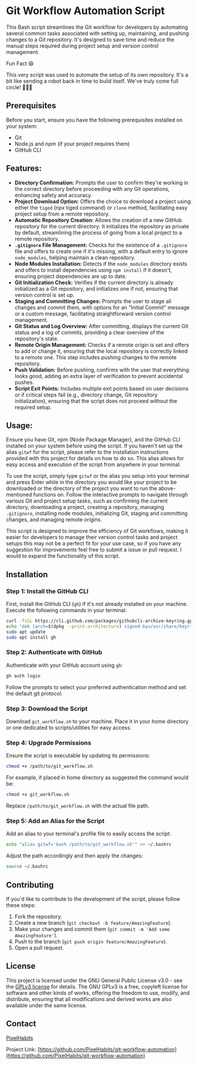 # Git Workflow Automation Script

This Bash script streamlines the Git workflow for developers by automating several common tasks associated with setting up, maintaining, and pushing changes to a Git repository. It's designed to save time and reduce the manual steps required during project setup and version control management.

Fun Fact 😄

This very script was used to automate the setup of its own repository. It's a bit like sending a robot back in time to build itself. We've truly come full circle! 🤖🔄😂

## Prerequisites

Before you start, ensure you have the following prerequisites installed on your system:

- Git
- Node.js and npm (if your project requires them)
- GitHub CLI

## Features:

- **Directory Confirmation:** Prompts the user to confirm they're working in the correct directory before proceeding with any Git operations, enhancing safety and accuracy.
- **Project Download Option:** Offers the choice to download a project using either the `tiged` (npx tiged command) or `clone` method, facilitating easy project setup from a remote repository.
- **Automatic Repository Creation:** Allows the creation of a new GitHub repository for the current directory. It initializes the repository as private by default, streamlining the process of going from a local project to a remote repository.
- **`.gitignore` File Management:** Checks for the existence of a `.gitignore` file and offers to create one if it's missing, with a default entry to ignore `node_modules`, helping maintain a clean repository.
- **Node Modules Installation:** Detects if the `node_modules` directory exists and offers to install dependencies using `npm install` if it doesn't, ensuring project dependencies are up to date.
- **Git Initialization Check:** Verifies if the current directory is already initialized as a Git repository, and initializes one if not, ensuring that version control is set up.
- **Staging and Committing Changes:** Prompts the user to stage all changes and commit them, with options for an "Initial Commit" message or a custom message, facilitating straightforward version control management.
- **Git Status and Log Overview:** After committing, displays the current Git status and a log of commits, providing a clear overview of the repository's state.
- **Remote Origin Management:** Checks if a remote origin is set and offers to add or change it, ensuring that the local repository is correctly linked to a remote one. This step includes pushing changes to the remote repository.
- **Push Validation:** Before pushing, confirms with the user that everything looks good, adding an extra layer of verification to prevent accidental pushes.
- **Script Exit Points:** Includes multiple exit points based on user decisions or if critical steps fail (e.g., directory change, Git repository initialization), ensuring that the script does not proceed without the required setup.

## Usage:

Ensure you have Git, npm (Node Package Manager), and the GitHub CLI installed on your system before using the script. If you haven't set up the alias `gitwf` for the script, please refer to the installation instructions provided with this project for details on how to do so. This alias allows for easy access and execution of the script from anywhere in your terminal.

To use the script, simply type `gitwf` or the alias you setup into your terminal and press Enter while in the directory you would like your project to be downloaded or the directory of the project you want to run the above-mentioned functions on. Follow the interactive prompts to navigate through various Git and project setup tasks, such as confirming the current directory, downloading a project, creating a repository, managing `.gitignore`, installing node modules, initializing Git, staging and committing changes, and managing remote origins.

This script is designed to improve the efficiency of Git workflows, making it easier for developers to manage their version control tasks and project setups this may not be a perfect fit for your use case, so if you have any suggestion for improvements feel free to submit a issue or pull request. I would to expand the functionality of this script.

## Installation

### Step 1: Install the GitHub CLI

First, install the GitHub CLI (`gh`) if it's not already installed on your machine. Execute the following commands in your terminal:

```sh
curl -fsSL https://cli.github.com/packages/githubcli-archive-keyring.gpg | sudo dd of=/usr/share/keyrings/githubcli-archive-keyring.gpg
echo "deb [arch=$(dpkg --print-architecture) signed-by=/usr/share/keyrings/githubcli-archive-keyring.gpg] https://cli.github.com/packages stable main" | sudo tee /etc/apt/sources.list.d/github-cli.list > /dev/null
sudo apt update
sudo apt install gh
```

### Step 2: Authenticate with GitHub

Authenticate with your GitHub account using `gh`:

```sh
gh auth login
```

Follow the prompts to select your preferred authentication method and set the default git protocol.

### Step 3: Download the Script

Download `git_workflow.sh` to your machine. Place it in your home directory or one dedicated to scripts/utilities for easy access.

### Step 4: Upgrade Permissions

Ensure the script is executable by updating its permissions:

```sh
chmod +x /path/to/git_workflow.sh
```

For example, if placed in home directory as suggested the command would be:

```sh
chmod +x git_workflow.sh
```

Replace `/path/to/git_workflow.sh` with the actual file path.

### Step 5: Add an Alias for the Script

Add an alias to your terminal's profile file to easily access the script:

```sh
echo "alias gitwf='bash /path/to/git_workflow.sh'" >> ~/.bashrc
```

Adjust the path accordingly and then apply the changes:

```sh
source ~/.bashrc
```

## Contributing

If you'd like to contribute to the development of the script, please follow these steps:

1. Fork the repository.
2. Create a new branch (`git checkout -b feature/AmazingFeature`).
3. Make your changes and commit them (`git commit -m 'Add some AmazingFeature'`).
4. Push to the branch (`git push origin feature/AmazingFeature`).
5. Open a pull request.

## License

This project is licensed under the GNU General Public License v3.0 - see the [GPLv3 license](https://www.gnu.org/licenses/gpl-3.0.en.html) for details. The GNU GPLv3 is a free, copyleft license for software and other kinds of works, offering the freedom to use, modify, and distribute, ensuring that all modifications and derived works are also available under the same license.

## Contact

[PixelHabits](https://github.com/PixelHabits)

Project Link: [https://github.com/PixelHabits/git-workflow-automation](https://github.com/PixelHabits/git-workflow-automation)
